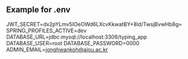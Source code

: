 ## Example for .env

JWT_SECRET=dx2pYLmv5IOeOWd6LXcvKkwatBY+8ld/TwsjBvwHb8g=
SPRING_PROFILES_ACTIVE=dev
DATABASE_URL=jdbc:mysql://localhost:3306/typing_app
DATABASE_USER=root
DATABASE_PASSWORD=0000
ADMIN_EMAIL=jonghwankoh@ajou.ac.kr